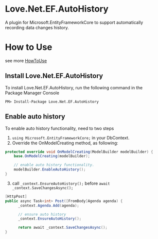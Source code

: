 # Love.Net.EF.AutoHistory
A plugin for Microsoft.EntityFrameworkCore to support automatically recording data changes history.

# How to Use

see more [HowToUse](https://github.com/lovedotnet/Love.Net.EF.AutoHistory/tree/master/src/HowToUse)

## Install Love.Net.EF.AutoHistory

To install Love.Net.EF.AutoHistory, run the following command in the Package Manager Console

`PM> Install-Package Love.Net.EF.AutoHistory`

## Enable auto history

To enable auto history functionality, need to two steps

1. `using Microsoft.EntityFrameworkCore;` in your DbContext.
2. Override the OnModelCreating method, as following:

```csharp
protected override void OnModelCreating(ModelBuilder modelBuilder) {
    base.OnModelCreating(modelBuilder);

    // enable auto history functionality.
    modelBuilder.EnableAutoHistory();
}
```

3. call `_context.EnsureAutoHistory();` before `await _context.SaveChangesAsync();`

```csharp
[HttpPost]
public async Task<int> Post([FromBody]Agenda agenda) {
      _context.Agenda.Add(agenda);

      // ensure auto history
      _context.EnsureAutoHistory();

      return await _context.SaveChangesAsync();
}
```